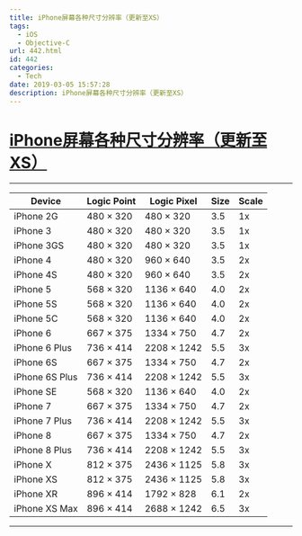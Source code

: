 ```yaml
---
title: iPhone屏幕各种尺寸分辨率（更新至XS）
tags:
  - iOS
  - Objective-C
url: 442.html
id: 442
categories:
  - Tech
date: 2019-03-05 15:57:28
description: iPhone屏幕各种尺寸分辨率（更新至XS）
---
```


# [iPhone屏幕各种尺寸分辨率（更新至XS）](http://paaatrick.com/iphone_pixel_point_size_scale.html)
---
| Device         | Logic Point | Logic Pixel | Size | Scale |
| -------------- | ----------- | ----------- | ---- | ----- |
| iPhone 2G      | 480 × 320   | 480 × 320   | 3.5  | 1x    |
| iPhone 3       | 480 × 320   | 480 × 320   | 3.5  | 1x    |
| iPhone 3GS     | 480 × 320   | 480 × 320   | 3.5  | 1x    |
| iPhone 4       | 480 × 320   | 960 × 640   | 3.5  | 2x    |
| iPhone 4S      | 480 × 320   | 960 × 640   | 3.5  | 2x    |
| iPhone 5       | 568 × 320   | 1136 × 640  | 4.0  | 2x    |
| iPhone 5S      | 568 × 320   | 1136 × 640  | 4.0  | 2x    |
| iPhone 5C      | 568 × 320   | 1136 × 640  | 4.0  | 2x    |
| iPhone 6       | 667 × 375   | 1334 × 750  | 4.7  | 2x    |
| iPhone 6 Plus  | 736 × 414   | 2208 × 1242 | 5.5  | 3x    |
| iPhone 6S      | 667 × 375   | 1334 × 750  | 4.7  | 2x    |
| iPhone 6S Plus | 736 × 414   | 2208 × 1242 | 5.5  | 3x    |
| iPhone SE      | 568 × 320   | 1136 × 640  | 4.0  | 2x    |
| iPhone 7       | 667 × 375   | 1334 × 750  | 4.7  | 2x    |
| iPhone 7 Plus  | 736 × 414   | 2208 × 1242 | 5.5  | 3x    |
| iPhone 8       | 667 × 375   | 1334 × 750  | 4.7  | 2x    |
| iPhone 8 Plus  | 736 × 414   | 2208 × 1242 | 5.5  | 3x    |
| iPhone X       | 812 × 375   | 2436 × 1125 | 5.8  | 3x    |
| iPhone XS      | 812 × 375   | 2436 × 1125 | 5.8  | 3x    |
| iPhone XR      | 896 × 414   | 1792 × 828  | 6.1  | 2x    |
| iPhone XS Max  | 896 × 414   | 2688 × 1242 | 6.5  | 3x    |

 
---